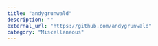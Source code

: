 ```yaml
---
title: "andygrunwald"
description: ""
external_url: "https://github.com/andygrunwald"
category: "Miscellaneous"
---
```

